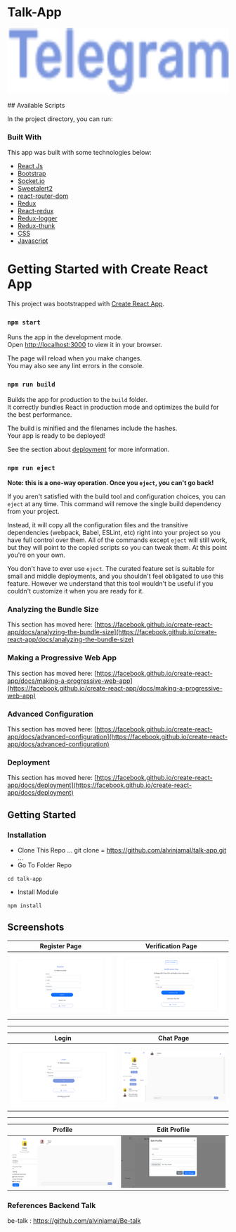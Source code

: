# Talk-App

<p align="center">
  <img height="150" src="https://github.com/alvinjamal/talk-app/blob/master/src/img/Telegram.png"  />
</p>
## Available Scripts

In the project directory, you can run:

### Built With

This app was built with some technologies below:

- [React Js](https://reactjs.org)
- [Bootstrap](https://www.npmjs.com/package/bootstrap)
- [Socket.io](https://socket.io)
- [Sweetalert2](https://www.npmjs.com/package/sweetalert2)
- [react-router-dom](https://www.npmjs.com/package/react-router-dom)
- [Redux](https://www.npmjs.com/package/redux)
- [React-redux](https://www.npmjs.com/package/react-redux)
- [Redux-logger](https://www.npmjs.com/package/redux-logger)
- [Redux-thunk](https://www.npmjs.com/search?q=redux-thunk)
- [CSS](https://developer.mozilla.org/en-US/docs/Web/CSS?retiredLocale=id)
- [Javascript](https://www.javascript.com/)

# Getting Started with Create React App

This project was bootstrapped with [Create React App](https://github.com/facebook/create-react-app).

### `npm start`

Runs the app in the development mode.\
Open [http://localhost:3000](http://localhost:3000) to view it in your browser.

The page will reload when you make changes.\
You may also see any lint errors in the console.

### `npm run build`

Builds the app for production to the `build` folder.\
It correctly bundles React in production mode and optimizes the build for the best performance.

The build is minified and the filenames include the hashes.\
Your app is ready to be deployed!

See the section about [deployment](https://facebook.github.io/create-react-app/docs/deployment) for more information.

### `npm run eject`

**Note: this is a one-way operation. Once you `eject`, you can't go back!**

If you aren't satisfied with the build tool and configuration choices, you can `eject` at any time. This command will remove the single build dependency from your project.

Instead, it will copy all the configuration files and the transitive dependencies (webpack, Babel, ESLint, etc) right into your project so you have full control over them. All of the commands except `eject` will still work, but they will point to the copied scripts so you can tweak them. At this point you're on your own.

You don't have to ever use `eject`. The curated feature set is suitable for small and middle deployments, and you shouldn't feel obligated to use this feature. However we understand that this tool wouldn't be useful if you couldn't customize it when you are ready for it.

### Analyzing the Bundle Size

This section has moved here: [https://facebook.github.io/create-react-app/docs/analyzing-the-bundle-size](https://facebook.github.io/create-react-app/docs/analyzing-the-bundle-size)

### Making a Progressive Web App

This section has moved here: [https://facebook.github.io/create-react-app/docs/making-a-progressive-web-app](https://facebook.github.io/create-react-app/docs/making-a-progressive-web-app)

### Advanced Configuration

This section has moved here: [https://facebook.github.io/create-react-app/docs/advanced-configuration](https://facebook.github.io/create-react-app/docs/advanced-configuration)

### Deployment

This section has moved here: [https://facebook.github.io/create-react-app/docs/deployment](https://facebook.github.io/create-react-app/docs/deployment)

<!-- GETTING STARTED -->

## Getting Started

### Installation

- Clone This Repo
  ...
  git clone = https://github.com/alvinjamal/talk-app.git
  ...
- Go To Folder Repo

```
cd talk-app
```

- Install Module

```
npm install
```

## Screenshots

| Register Page                                                                                                     | Verification Page                                                                                                            |
| ----------------------------------------------------------------------------------------------------------------- | ---------------------------------------------------------------------------------------------------------------------------- |
| ![Register](https://github.com/alvinjamal/talk-app/blob/master/Image-Project/Register%20Page.PNG "Register Page") | ![Verification](https://github.com/alvinjamal/talk-app/blob/master/Image-Project/Verificaton%20Page.PNG "Verification Page") |

<hr />

| Login                                                                                               | Chat Page                                                                                        |
| --------------------------------------------------------------------------------------------------- | ------------------------------------------------------------------------------------------------ |
| ![Login](https://github.com/alvinjamal/talk-app/blob/master/Image-Project/Login%20Page.PNG "Login") | ![Chat](https://github.com/alvinjamal/talk-app/blob/master/Image-Project/Chat%20Page.PNG "Chat") |

<hr />

| Profile                                                                                                   | Edit Profile                                                                                                        |
| --------------------------------------------------------------------------------------------------------- | ------------------------------------------------------------------------------------------------------------------- |
| ![Profile](https://github.com/alvinjamal/talk-app/blob/master/Image-Project/Profilr%20Page.PNG "Profile") | ![Edit Profile](https://github.com/alvinjamal/talk-app/blob/master/Image-Project/Edit%20Profile.PNG "Edit Profile") |

### References Backend Talk

be-talk : https://github.com/alvinjamal/Be-talk
